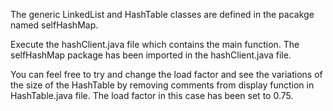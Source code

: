 The generic LinkedList and HashTable classes are defined in the pacakge named selfHashMap.

Execute the hashClient.java file which contains the main function. 
The selfHashMap package has been imported in the hashClient.java file.

You can feel free to try and change the load factor and see the variations of the size of the HashTable by removing comments from display function in HashTable.java file.
The load factor in this case has been set to 0.75.
